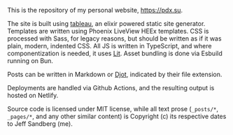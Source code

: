This is the repository of my personal website, https://pdx.su.

The site is built using [tableau](https://github.com/elixir-tools/tableau), an elixir powered static site generator. Templates are written using Phoenix LiveView HEEx templates. CSS is processed with Sass, for legacy reasons, but should be written as if it was plain, modern, indented CSS. All JS is written in TypeScript, and where componentization is needed, it uses [Lit](https://lit.dev/). Asset bundling is done via Esbuild running on Bun.

Posts can be written in Markdown or [Djot](https://djot.net/), indicated by their file extension.

Deployments are handled via Github Actions, and the resulting output is hosted on Netlify.

Source code is licensed under MIT license, while all text prose (`_posts/*`, `_pages/*`, and any other similar content) is Copyright (c) its respective dates to Jeff Sandberg (me).
